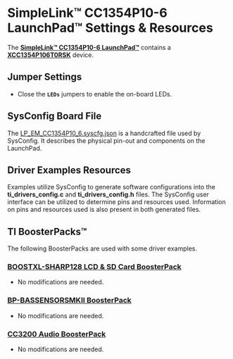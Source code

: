 # SimpleLink&trade; CC1354P10-6 LaunchPad&trade; Settings & Resources

The [__SimpleLink&trade; CC1354P10-6 LaunchPad&trade;__][board] contains a
[__XCC1354P106T0RSK__][device] device.

## Jumper Settings

* Close the __`LEDs`__ jumpers to enable the on-board LEDs.

## SysConfig Board File

The [LP_EM_CC1354P10_6.syscfg.json](../.meta/LP_EM_CC1354P10_6.syscfg.json)
is a handcrafted file used by SysConfig. It describes the physical pin-out
and components on the LaunchPad.

## Driver Examples Resources

Examples utilize SysConfig to generate software configurations into
the __ti_drivers_config.c__ and __ti_drivers_config.h__ files. The SysConfig
user interface can be utilized to determine pins and resources used.
Information on pins and resources used is also present in both generated files.

## TI BoosterPacks&trade;

The following BoosterPacks are used with some driver examples.

### [__BOOSTXL-SHARP128 LCD & SD Card BoosterPack__][boostxl-sharp128]

* No modifications are needed.

### [__BP-BASSENSORSMKII BoosterPack__][bp-bassensorsmkii]

* No modifications are needed.

### [__CC3200 Audio BoosterPack__][cc3200audboost]

* No modifications are needed.

[device]: https://www.ti.com/product/CC1354P10
[board]: https://www.ti.com/tool/LP-EM-CC1354P10
[boostxl-sharp128]: https://www.ti.com/tool/BOOSTXL-SHARP128
[bp-bassensorsmkii]: https://www.ti.com/tool/BP-BASSENSORSMKII
[cc3200audboost]: https://www.ti.com/tool/CC3200AUDBOOST
